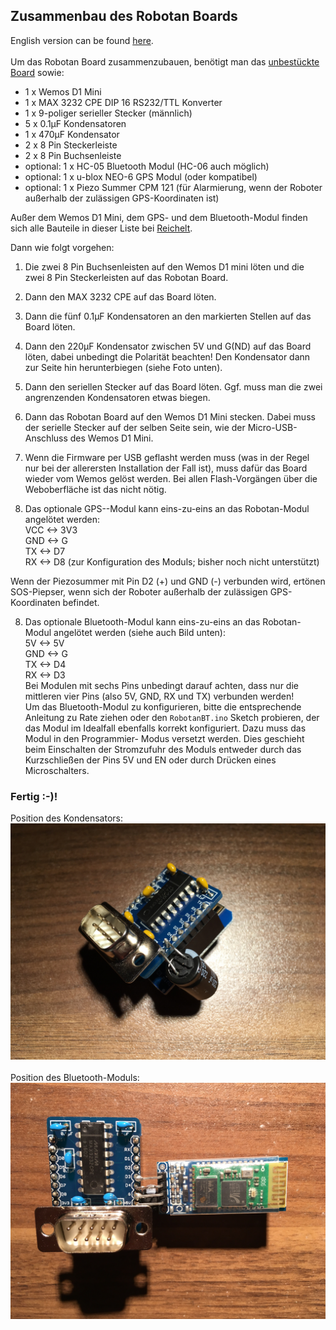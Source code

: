 <H2>Zusammenbau des Robotan Boards</H2>
English version can be found <A HREF="Assembly Instructions.md">here</A>.
<BR><BR>
Um das Robotan Board zusammenzubauen, benötigt man das 
<A HREF="schematics">unbestückte Board</A> sowie:  
<BR>
<UL>
<LI>1 x Wemos D1 Mini
<LI>1 x MAX 3232 CPE DIP 16 RS232/TTL Konverter
<LI>1 x 9-poliger serieller Stecker (männlich)
<LI>5 x 0.1µF Kondensatoren
<LI>1 x 470µF Kondensator
<LI>2 x 8 Pin Steckerleiste
<LI>2 x 8 Pin Buchsenleiste
<LI>optional: 1 x HC-05 Bluetooth Modul (HC-06 auch möglich)
<LI>optional: 1 x u-blox NEO-6 GPS Modul (oder kompatibel)
<LI>optional: 1 x Piezo Summer CPM 121 (für Alarmierung, wenn der Roboter außerhalb der zulässigen GPS-Koordinaten ist)
  </UL>
Außer dem Wemos D1 Mini, dem GPS- und dem Bluetooth-Modul finden sich alle Bauteile in dieser Liste bei <A HREF="https://www.reichelt.de/my/1409494">Reichelt</A>.

Dann wie folgt vorgehen:
<BR>

1. Die zwei 8 Pin Buchsenleisten auf den Wemos D1 mini löten und die zwei 8 Pin Steckerleisten auf das Robotan Board.

2. Dann den MAX 3232 CPE auf das Board löten.

3. Dann die fünf 0.1µF Kondensatoren an den markierten Stellen auf das Board löten.

4. Dann den 220µF Kondensator zwischen 5V und G(ND) auf das Board löten, dabei unbedingt die Polarität beachten! Den Kondensator dann zur Seite hin herunterbiegen (siehe Foto unten).

5. Dann den seriellen Stecker auf das Board löten. Ggf. muss man die zwei angrenzenden Kondensatoren etwas biegen.

6. Dann das Robotan Board auf den Wemos D1 Mini stecken. Dabei muss der serielle Stecker auf der selben Seite sein, wie der Micro-USB-Anschluss des Wemos D1 Mini.

7. Wenn die Firmware per USB geflasht werden muss (was in der Regel nur bei der allerersten Installation der Fall ist), muss dafür das Board wieder vom Wemos gelöst werden. Bei allen Flash-Vorgängen über die Weboberfläche ist das nicht nötig.

8. Das optionale GPS--Modul kann eins-zu-eins an das Robotan-Modul 
angelötet werden:  
VCC <-> 3V3  
GND <-> G    
TX <-> D7  
RX <-> D8 (zur Konfiguration des Moduls; bisher noch nicht unterstützt)  

Wenn der Piezosummer mit Pin D2 (+) und GND (-) verbunden wird, ertönen SOS-Piepser, wenn sich der Roboter außerhalb der zulässigen GPS-Koordinaten befindet.

8. Das optionale Bluetooth-Modul kann eins-zu-eins an das Robotan-Modul 
angelötet werden (siehe auch Bild unten):  
5V <-> 5V  
GND <-> G    
TX <-> D4  
RX <-> D3  
Bei Modulen mit sechs Pins unbedingt darauf achten, dass nur die mittleren vier 
Pins (also 5V, GND, RX und TX) verbunden werden!  
Um das Bluetooth-Modul zu konfigurieren, bitte die entsprechende Anleitung
zu Rate ziehen oder den `RobotanBT.ino` Sketch probieren, der das Modul im 
Idealfall ebenfalls korrekt konfiguriert. Dazu muss das Modul in den Programmier-
Modus versetzt werden. Dies geschieht beim Einschalten der Stromzufuhr des
Moduls entweder durch das Kurzschließen der Pins 5V und EN oder durch Drücken 
eines Microschalters.

<H3>Fertig :-)!</H3>
Position des Kondensators:<BR>
<IMG SRC="img/Robotan-Board-Final.jpg">
<BR><BR>
Position des Bluetooth-Moduls:<BR>
<IMG SRC="img/8 - Adding Bluetooth module.jpg">

